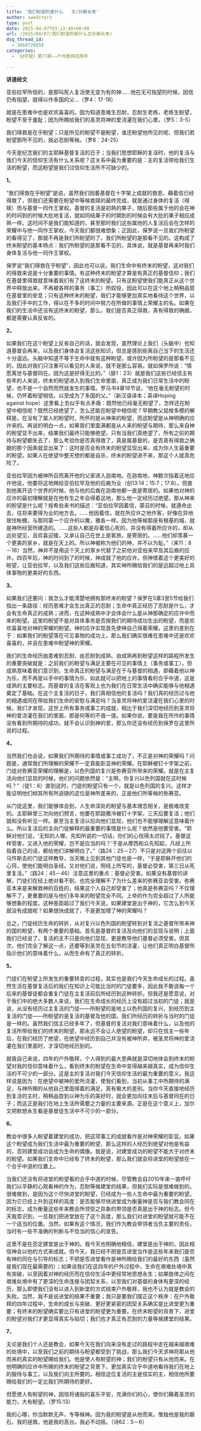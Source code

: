 ```yaml
---
title: '我们盼望的是什么   文/孙毅长老'
author: sweditor3
type: post
date: 2015-04-07T03:13:40+00:00
url: /2015/04/07/我们盼望的是什么文孙毅长老/
dsq_thread_id:
  - 3660728858
categories:
  - 《@守望》第77期——户外敬拜四周年

---
```

**讲道经文**

亚伯拉罕所信的，是那叫死人复活使无变为有的神……他在无可指望的时候，因信仍有指望，就得以作多国的父&#8230;（罗4：17-18）

就是在患难中也是欢欢喜喜的。因为知道患难生忍耐，忍耐生老练，老练生盼望，盼望不至于羞耻；因为所赐给我们的圣灵将神的爱浇灌在我们心里。（罗5：3-5）

我们得救是在乎盼望；只是所见的盼望不是盼望，谁还盼望他所见的呢、但我们若盼望那所不见的，就必忍耐等候。（罗8：24-25）

今天是纪念我们的主耶稣基督复活的日子；当我们思想耶稣的复活时，他的复活与我们今天的信仰生活有什么关系呢？这关系中最为重要的是：主的复活带给我们生活的盼望，而这盼望是我们过信仰生活所不可缺少的。

**1、**

“我们得救在乎盼望”是说，虽然我们因着基督在十字架上成就的救恩、藉着信已经得救了，但我们还需要在盼望中等候救赎的最终完成，就是通过身体的复活（得赎）而与基督一同作王掌权。基督的复活是初熟的果子，随后那些属于他的会在神的时间到的时候大批地复活，就如同结果子的时期到的时候会有大批的果子相应成熟一样。这时间不是我们能知道的，甚至那时我们这些属他的人复活后会在怎样的荣耀中与他一同作王掌权，今天我们都很难想象；正因此，保罗说一旦我们所盼望的看得见了，那就不再是我们所盼望的了。我们所盼望的是那看不见的。这构成了终末盼望的基本特点：我们所盼望的是那看不见的，具体说，就是基督再来时我们身体复活与他一同作王掌权。

保罗说“我们得救在乎盼望”，因此也可以说，我们生命中有终末的盼望，这对我们的得救来说是十分重要的事情。有这种终末的盼望才算是有真正的基督信仰；我们在基督里得救就意味着我们有了这终末的盼望。只有这盼望使我们能真正从这个世界中释放出来，不再被各样的事务（事工）所奴役，因此可以在这个地上稍稍品尝在基督里的安息；只有这种终末的盼望，我们才能够更加真实地看待这个世界，以及我们手中的工作，得以在不多的时间中努力在所做的事情上荣耀主的名。如果在我们的生活中还没有这终末的盼望，那么，我们是否真正得救，真有得救的确据，都是需要认真反省的。

**2、**

如果我们在这个盼望上反省自己的话，就会发现，虽然理论上我们（头脑中）也知道基督会再来，以及我们身体会复活这些知识，但总是感到些离自己当下的生活还十分遥远。头脑中知道不等于生命中就有这种盼望。或许因为所盼望的是那看不见的，因此对我们只注重可以看见的人来说，就不是那么容易。就如保罗所说：“情愿离世与基督同在。因为这是好得无比的。”（腓1：23）就是我们这些已经信主有些年的人来说，终末的盼望进入到我们生命里面，真正成为我们日常生活中的盼望，也不是一个自然而然就发生的事情。罗马书4章18节说，“他在毫无盼望的时候，仍怀着盼望相信，以至成为了多国的父。”（新汉语译本；英译Hoping against hope）这里看上去似乎有点矛盾：既然他已经毫无盼望了，怎样还在盼望中相信呢？既然已经绝望了，怎么还能在盼望中相信呢？早期教父屈梭多模的解释是，在没有了属人的盼望时，所怀的是从神来的盼望，而这盼望是从神明确的应许来的。再说的明白一点，如果我们里面满都是从人来的盼望与期待，那么来自神的盼望显不出来，结果我们最终只能够绝望。只有当我们真绝望了，所有之前的期待与盼望都失去了，那么考验你是否真得救了，真是属基督的，是否真有得救之确据的那个因素就显出来了：这时是否会有终末的盼望显现出来，成为你人生最重要的盼望。如果人在绝望中整天想的都是自杀，终末的盼望进不来，那这个人就真危险了。

亚伯拉罕因为被神所召而离开他的父家进入迦南地。在迦南地，神数次指着这地应许他说，他要将这地赐给亚伯拉罕及他的后裔为业（创13:14；15:7；17:8）。但直到他离开这个世界的时候，他与他的后裔在迦南地都一直是寄居的。如果他对神的应许的最初理解就是在他有生之年会得着这地，那么他一定经历过绝望。那从神来的盼望是什么呢？按希伯来书的描述：“亚伯拉罕因着信，蒙召的时候，就遵命出去，往将来要得为业的地方去。……他因着信，就在所应许之地作客，好像在异地居住帐棚，与那同蒙一个应许的以撒，雅各一样。因为他等候那座有根基的城，就是神所经营所建造的。……这些人都是存着信心死的，并没有得着所应许的，却从远处望见，且欢喜迎接，又承认自己在世上是客旅，是寄居的。……他们却羡慕一个更美的家乡，就是在天上的。所以神被称为他们的神，并不以为耻。”（来11：8－16）当然，神并不是用这个天上的家乡代替了之前他对亚伯来罕及其后裔的应许。四百年后，神的时间到了的时候，神成就了他的应许。但神借着这个更美好的盼望，让亚伯拉罕，以及我们这些后裔知道，其实神所赐给我们的是远超过地上具体事物的更美好的东西。

**3、**

如果我们还要问：我怎么才能清楚地拥有那终末的盼望？保罗在5章3至5节给我们指出一条路径：经历患难才会生出真正的忍耐；生命中真正经历了忍耐是什么，才会有生命真正的成熟；进而，在这种成熟中才会体会什么是从神那确定的应许中而来的盼望。这里的盼望不是对具体事务是否按我们的期待成功生出的盼望，而是欢欢喜喜地对神的荣耀的盼望。神的应许实现首先使神自己得着荣耀。这里的差别在于：如果我们的盼望落在可见事物的成功上，那么我们确实很难在患难中还是欢欢喜喜的，并且在患难中盼望神的荣耀。

我们的生命经历由患难到忍耐、由忍耐到成熟、由成熟再到盼望这样的路程所发生的重要突破就是：之前我们的盼望与满足主要在可见的事情上（事务或事工），但成熟意味着我们意识到，生命真正的盼望与满足在于与基督的相遇，即藉着他以神为乐，而不再是以手中的事情为乐，如此就可以把地上的事情看的合乎中道，这是成熟的主要标志。而基督的复活在客观上也为我们在日常生活中确实能够与他相遇奠定了基础。在这个主复活的日子，我们真相信他的复活吗？我们真的经历过与他的相遇或同在带给我们生命的安慰与满足吗？当圣灵将神的爱浇灌在我们心里的时候，我们才发现，这世上所有事务或事工的成就，相比于我们深切地经历到圣灵将神的爱浇灌在我们的里面，那是何等的不值一提。如果你说，要是我在所作的事情没有看到所期待的成功，就不会认识到神的爱，那么你还没有经历到保罗在这里所说的过程。

**4、**

当然我们也会说，如果我们所期待的事情或事工成功了，不正是对神的荣耀吗？问题是，通常我们所理解的荣耀不一定真能彰显神的荣耀。在耶稣被钉十字架之前，门徒对弥赛亚荣耀的理解是，以色列国的复兴是弥赛亚所带来的荣耀。就是在主复活向他们显现的时候，他们的问题依然是：“主啊，你复兴以色列国就在这时候吗？”（徒1：6）直到这时，门徒的盼望只有一个，就是以色列国的复兴。这样才能证明他们倾其所有所追随的这位是神所差来的，正是他们所等候的弥赛亚。

从门徒这里，我们能够体会到，人生命深处的盼望与基本理念相关，是极难改变的。主耶稣曾三次向他们预言，他要在耶路撒冷被钉十字架，三天后要复活；他们就和没有听见一样。甚至当主复活以后向他们显现，他们也不能够理解这意味着什么。所以复活后的主向门徒解释的最重要的事情是什么呢？依然是他要受害。“耶稣对他们说，‘无知的人哪，先知所说的一切话，你们的心信得太迟钝了。基督这样受害，又进入他的荣耀，岂不是应当的吗？’于是从摩西和众先知起，凡经上所指着自己的话，都给他们讲解明白了。”（路24：25－27）不只是对这两个前往以马忤斯去的门徒这样教导，当天晚上见到其他门徒也是一样，“于是耶稣开他们的心窍，使他们能明白圣经。又对他们说，照经上所写的，基督必受害，第三日从死里复活。”（路24：45－46）注意这里的重点：基督必受害。如果没有基督的讲解，门徒们在经上绝对看不到、也完全理解不了为什么差来的弥赛亚会受害。弥赛亚本来是来解救神的百姓的，结果这个人自己却受害了；他真是弥赛亚吗？不仅理解不了，更重要的是与他们多年来的盼望完全不同。上帝的作为完全超过了人所能够想象的程度。这种差距超过了我们今天说，如果建堂是出于神的，它怎么到今天就没有成就呢？如果很快成就了，不是更加增了神的荣耀吗？

总之，门徒经历生命的转折，从对复兴以色列国的盼望转到对复活之基督所带来神的国的盼望，有两个重要的基础。首先是基督的复活及向他们的显现与说明；上面我们已经说了，复活的主不只是向他们显现，更是教导他们基督必须受害。但其次，他们完全了解这一点，还要等到圣灵在五旬节的浇灌，让他们真正明白基督所指示他们的意味着什么，从而生命有了真正的转折。

**5、**

门徒们在盼望上所发生的重要转变的过程，其实也是我们今天生命成长的过程。虽然生活在基督复活后的我们在知识上可能比当时的门徒要多，因此我不敢说每一个后来的基督徒都会重复门徒在主复活前后所经历到这种转折。但我还是愿意说，对于我们中的绝大多数人来说，我们在生命成长的经历上没有超过当初的门徒；就是说，从没有经历过主复活的门徒——所盼望的是地上以色列国的复兴，到经历到主复活的门徒——所盼望的是复活的基督及他的国，我们所经历的转折与当时的门徒是一样的。虽然我们信主已经多年了，但基督的复活对我们意味着什么，以及他的复活所带给我们的终末的盼望，那永远不会让人绝望的盼望，却只在信主一些年后，在我们经历了绝望，在绝望中经历到自己并没有被神所弃，被圣灵将神的爱浇灌在我们里面时，才深切地经历到的。

就我自己来说，四年的户外敬拜，个人得到的最大恩典就是深切地体会到终末的盼望对我的信仰意味着什么，看到终末的盼望在生命中变得越来越真实，成为信仰生活的不可少的一部分。这是主的复活对我们今天信仰生活的最为重要的意义。我这样说是因为：在绝望中被神的爱所浇灌，使我们看到，当初从事工中所期待的满足，与神所赐的从他自己里面得着的满足，真有极大的差别。当你今天直接地经历到复活的主时，稍稍品尝到以神为乐的美好时，就会更加向往末后与基督同在的日子；而这正是我们在地上生活所需要之力量的主要来源。正是在这个意义上，加尔文把默想永生看是基督徒生活中不可少的一部分。

**6、**

教会中很多人盼望着建堂的成功，把这项事工的成就看作是对神荣耀的彰显。如果这个盼望成为我们生活中最为重要的盼望，那么这样的人经历到绝望对他是有益的，否则建堂成功会成为生命的偶像。我是说，对建堂成功的盼望不能大于对终末的盼望。如果我们生命中已经有了终末的盼望，那么我们就会将进堂的盼望放在一个合乎中道的位置上。

当我们还没有将进堂的盼望看的合乎中道的时候，尽管教会自2010年来一直呼吁我们以平静的心观看神的作为，忍耐等候建堂的结果，但我们实际是很难做到的。很难做到，是因为这个尽快进堂的盼望，已经成为一些人生命中最为重要的盼望。因为它已经上升到这样的高度：是否能够尽快进堂成为衡量神是否与我们教会同在的标志，成为衡量这些年来教会所领受之异象的带领是否真是出于神的标志。但今天我意识到，一旦我们把进堂放在了这个高度，那么我们对进堂的盼望就可能不在一个适当的位置。当然，如果有这个情况，我们作为教会带领者当负主要的责任，当时有一些不准确的判断与不恰当的信心的宣告。

这里不是在否定建堂是出于神的。我今天也明确地相信，建堂是出于神的，因此相信神会以他的方式来成就。但今天，我已经不把是否进堂当作是这些年来我们是否有神的同在与引导的标志；不把是否进堂看作是神所赐给我们的最好的东西（虽然是我们现在最需要的）；如果说我们在这四年的户外过程中，生命在艰难处境中真有突破，以至因着对神的经历而在信仰生活中更经常地思想永生；如果肢体之间在艰难处境中有了更深的生命连接与团契关系，以至我们对基督的身体有更深的经历，那么即使我们没有以进入到新堂的方式结束户外敬拜，我也不认为就是教会的失败。当然，我不是说进堂的结果不重要；我只是要我们摆正这个秩序：在户外敬拜的四年过程中，生命的成长与突破、更好更紧密的团契关系确实是比进堂更为重要；有终末的盼望确实要比只有进堂的盼望更为重要。在终末盼望的背景下，进堂的盼望对我们才更显得真实与贴切；我们也才真正有忍耐的力量等候建堂的结果。

**7、**

无论是我们个人还是教会，如果今天在我们向来没有走过的路程中走在越来越艰难的处境中，以至我们之前的期待与盼望都受到了挑战，那么我们今天求神将那从他而来的真实的盼望赐给我们。他是使人有盼望的神；我们的盼望只有从他而来。在他明确的应许中所赐的终末的盼望之背景下，更加真实合乎中道地看待我们在地上的服侍与事工，以及我们向主所要的。相信这位复活的主是信实的主，相信他所要赐给我们的一定比我们所期待的更好。

但愿使人有盼望的神，因信将诸般的喜乐平安，充满你们的心，使你们藉着圣灵的能力，大有盼望。（罗15:13）

我的心哪，你当默默无声，专等候神。因为我的盼望是从他而来。惟独他是我的磐石，我的拯救。他是我的高台。我必不动摇。（诗62：5－6）

&nbsp;